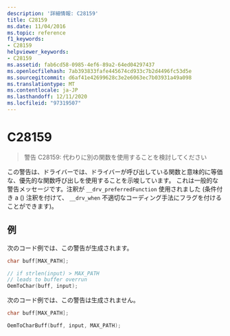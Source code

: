 ```yaml
---
description: '詳細情報: C28159'
title: C28159
ms.date: 11/04/2016
ms.topic: reference
f1_keywords:
- C28159
helpviewer_keywords:
- C28159
ms.assetid: fab6cd58-0985-4ef6-89a2-64ed04297437
ms.openlocfilehash: 7ab393833fafe445674cd933c7b2d4496fc53d5e
ms.sourcegitcommit: d6af41e42699628c3e2e6063ec7b03931a49a098
ms.translationtype: MT
ms.contentlocale: ja-JP
ms.lasthandoff: 12/11/2020
ms.locfileid: "97319507"
---
```

# <a name="c28159"></a>C28159

> 警告 C28159: 代わりに別の関数を使用することを検討してください

この警告は、ドライバーでは、ドライバーが呼び出している関数と意味的に等価な、優先的な関数呼び出しを使用することを示唆しています。 これは一般的な警告メッセージです。注釈が `__drv_preferredFunction` 使用されました (条件付き a () 注釈を付けて、 `__drv_when` 不適切なコーディング手法にフラグを付けることができます)。

## <a name="example"></a>例

次のコード例では、この警告が生成されます。

```cpp
char buff[MAX_PATH];

// if strlen(input) > MAX_PATH
// leads to buffer overrun
OemToChar(buff, input);
```

次のコード例では、この警告は生成されません。

```cpp
char buff[MAX_PATH];

OemToCharBuff(buff, input, MAX_PATH);
```
